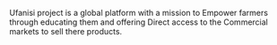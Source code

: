 Ufanisi project is a global platform with a mission to Empower farmers through educating them and offering Direct access to the Commercial markets to sell there products.
